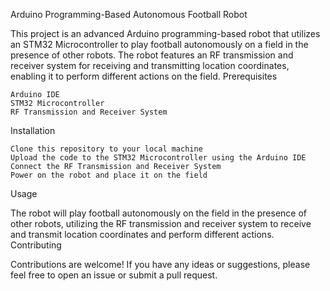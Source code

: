 Arduino Programming-Based Autonomous Football Robot

This project is an advanced Arduino programming-based robot that utilizes an STM32 Microcontroller to play football autonomously on a field in the presence of other robots. The robot features an RF transmission and receiver system for receiving and transmitting location coordinates, enabling it to perform different actions on the field.
Prerequisites

    Arduino IDE
    STM32 Microcontroller
    RF Transmission and Receiver System

Installation

    Clone this repository to your local machine
    Upload the code to the STM32 Microcontroller using the Arduino IDE
    Connect the RF Transmission and Receiver System
    Power on the robot and place it on the field

Usage

The robot will play football autonomously on the field in the presence of other robots, utilizing the RF transmission and receiver system to receive and transmit location coordinates and perform different actions.
Contributing

Contributions are welcome! If you have any ideas or suggestions, please feel free to open an issue or submit a pull request.
